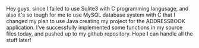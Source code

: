Hey guys, since I failed to use Sqlite3 with C programming langusage, and also it's so tough for me to use MySQL database system with C that I changed my plan to use Java creating my project for the ADDRESSBOOK application. I’ve successfully implemented some functions in my source files today, and pushed up to my github repository. Hope I can handle all the stuff later!
